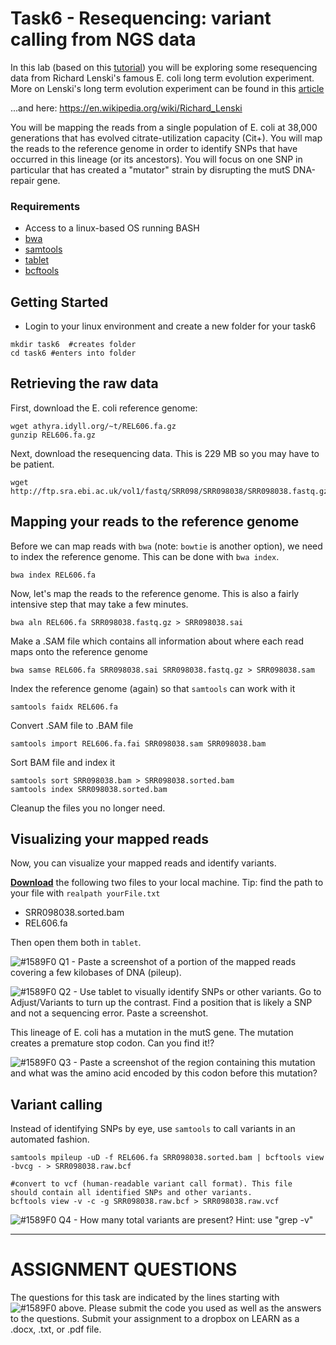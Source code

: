 # Task6 - Resequencing: variant calling from NGS data

In this lab (based on this [tutorial](https://angus.readthedocs.io/en/2014/variant.html)) you will be exploring some resequencing data from Richard Lenski's famous E. coli long term evolution experiment.
More on Lenski's long term evolution experiment can be found in this [article](http://www.nature.com/nature/journal/v489/n7417/full/nature11514.html)

...and here: https://en.wikipedia.org/wiki/Richard_Lenski

You will be mapping the reads from a single population of E. coli at 38,000 generations that has evolved citrate-utilization capacity (Cit+). You will map the reads to the reference genome in order to identify SNPs that have occurred in this lineage (or its ancestors). You will focus on one SNP in particular that has created a "mutator" strain by disrupting the mutS DNA-repair gene.


### Requirements

* Access to a linux-based OS running BASH
* [bwa](http://bio-bwa.sourceforge.net/)
* [samtools](http://samtools.sourceforge.net/)
* [tablet](https://ics.hutton.ac.uk/tablet/download-tablet/)
* [bcftools](https://samtools.github.io/bcftools/bcftools.html)


## Getting Started

* Login to your linux environment and create a new folder for your task6

```
mkdir task6  #creates folder
cd task6 #enters into folder
```

## Retrieving the raw data

First, download the E. coli reference genome:

```
wget athyra.idyll.org/~t/REL606.fa.gz
gunzip REL606.fa.gz
```

Next, download the resequencing data. This is 229 MB so you may have to be patient.

```
wget http://ftp.sra.ebi.ac.uk/vol1/fastq/SRR098/SRR098038/SRR098038.fastq.gz
```


## Mapping your reads to the reference genome


Before we can map reads with `bwa` (note: `bowtie` is another option), we need to index the reference genome. This can be done with `bwa index`.

```
bwa index REL606.fa
```

Now, let's map the reads to the reference genome. This is also a fairly intensive step that may take a few minutes.

```
bwa aln REL606.fa SRR098038.fastq.gz > SRR098038.sai
```

Make a .SAM file which contains all information about where each read maps onto the reference genome

```
bwa samse REL606.fa SRR098038.sai SRR098038.fastq.gz > SRR098038.sam
```

Index the reference genome (again) so that `samtools` can work with it

```
samtools faidx REL606.fa
```

Convert .SAM file to .BAM file

```
samtools import REL606.fa.fai SRR098038.sam SRR098038.bam
```

Sort BAM file and index it

```
samtools sort SRR098038.bam > SRR098038.sorted.bam
samtools index SRR098038.sorted.bam
```

Cleanup the files you no longer need.




## Visualizing your mapped reads

Now, you can visualize your mapped reads and identify variants.

[<b>Download</b>](https://github.com/doxeylab/learn-genomics-in-unix/raw/master/task1/gcloud-download.png) the following two files to your local machine. Tip: find the path to your file with `realpath yourFile.txt`

* SRR098038.sorted.bam
* REL606.fa

Then open them both in `tablet`.


![#1589F0](https://placehold.it/15/1589F0/000000?text=+) Q1 - Paste a screenshot of a portion of the mapped reads covering a few kilobases of DNA (pileup).

![#1589F0](https://placehold.it/15/1589F0/000000?text=+) Q2 - Use tablet to visually identify SNPs or other variants. Go to Adjust/Variants to turn up the contrast. Find a position that is likely a SNP and not a sequencing error. Paste a screenshot.


This lineage of E. coli has a mutation in the mutS gene. The mutation creates a premature stop codon. Can you find it!?

![#1589F0](https://placehold.it/15/1589F0/000000?text=+) Q3 - Paste a screenshot of the region containing this mutation and what was the amino acid encoded by this codon before this mutation?

## Variant calling

Instead of identifying SNPs by eye, use `samtools` to call variants in an automated fashion.

```
samtools mpileup -uD -f REL606.fa SRR098038.sorted.bam | bcftools view -bvcg - > SRR098038.raw.bcf

#convert to vcf (human-readable variant call format). This file should contain all identified SNPs and other variants.
bcftools view -v -c -g SRR098038.raw.bcf > SRR098038.raw.vcf

```

![#1589F0](https://placehold.it/15/1589F0/000000?text=+) Q4 - How many total variants are present? Hint: use "grep -v"


---

# ASSIGNMENT QUESTIONS

The questions for this task are indicated by the lines starting with ![#1589F0](https://placehold.it/15/1589F0/000000?text=+) above.
Please submit the code you used as well as the answers to the questions. Submit your assignment to a dropbox on LEARN as a .docx, .txt, or .pdf file.



